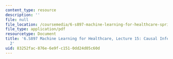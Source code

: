 ```yaml
---
content_type: resource
description: ''
file: null
file_location: /coursemedia/6-s897-machine-learning-for-healthcare-spring-2019/83252fac876e6e9fc1510dd24d05c60d_MIT6_S897S19_lec15.pdf
file_type: application/pdf
resourcetype: Document
title: '6.S897 Machine Learning for Healthcare, Lecture 15: Causal Inference Part
  2'
uid: 83252fac-876e-6e9f-c151-0dd24d05c60d
---
```

